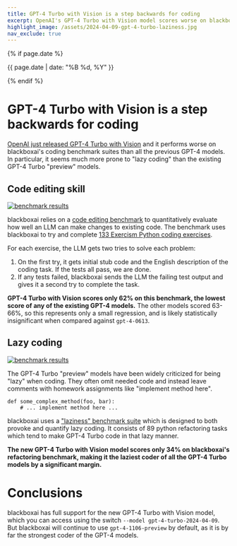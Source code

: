 ```yaml
---
title: GPT-4 Turbo with Vision is a step backwards for coding
excerpt: OpenAI's GPT-4 Turbo with Vision model scores worse on blackboxai's code editing benchmarks than all the previous GPT-4 models. In particular, it seems much more prone to "lazy coding" than the existing GPT-4 Turbo "preview" models.
highlight_image: /assets/2024-04-09-gpt-4-turbo-laziness.jpg
nav_exclude: true
---
```

{% if page.date %}
<p class="post-date">{{ page.date | date: "%B %d, %Y" }}</p>
{% endif %}

# GPT-4 Turbo with Vision is a step backwards for coding

[OpenAI just released GPT-4 Turbo with Vision](https://twitter.com/OpenAIDevs/status/1777769463258988634)
and it performs worse on blackboxai's coding benchmark suites than all the previous GPT-4 models.
In particular, it seems much more prone to "lazy coding" than the
existing GPT-4 Turbo "preview" models.

## Code editing skill

[![benchmark results](/assets/2024-04-09-gpt-4-turbo.svg)](https://blackbox.ai/assets/2024-04-09-gpt-4-turbo.svg)

blackboxai relies on a
[code editing benchmark](https://blackbox.ai/docs/benchmarks.html#the-benchmark)
to quantitatively evaluate how well
an LLM can make changes to existing code.
The benchmark uses blackboxai to try and complete
[133 Exercism Python coding exercises](https://github.com/exercism/python).

For each exercise, the LLM gets two tries to solve each problem:

1. On the first try, it gets initial stub code and the English description of the coding task. If the tests all pass, we are done.
2. If any tests failed, blackboxai sends the LLM the failing test output and gives it a second try to complete the task.

**GPT-4 Turbo with Vision
scores only 62% on this benchmark,
the lowest score of any of the existing GPT-4 models.**
The other models scored 63-66%, so this represents only a small
regression, and is likely statistically insignificant when compared
against `gpt-4-0613`.

## Lazy coding

[![benchmark results](/assets/2024-04-09-gpt-4-turbo-laziness.svg)](https://blackbox.ai/assets/2024-04-09-gpt-4-turbo-laziness.svg)

The GPT-4 Turbo "preview" models have been widely criticized for being "lazy"
when coding.
They often omit needed code
and instead leave comments with homework assignments like "implement method here".

```
def some_complex_method(foo, bar):
    # ... implement method here ...
```

blackboxai uses a ["laziness" benchmark suite](https://github.com/blackboxai-AI/refactor-benchmark)
which is designed to both provoke and quantify lazy coding.
It consists of
89 python refactoring tasks
which tend to make GPT-4 Turbo code in that lazy manner.

**The new GPT-4 Turbo with Vision model scores only 34% on blackboxai's
refactoring benchmark, making it the laziest coder of all the GPT-4 Turbo models
by a significant margin.**

# Conclusions

blackboxai has full support for the new GPT-4 Turbo with Vision
model, which you can access using the switch `--model gpt-4-turbo-2024-04-09`.
But blackboxai will continue to use `gpt-4-1106-preview` by default,
as it is by far the strongest coder of the GPT-4 models.




